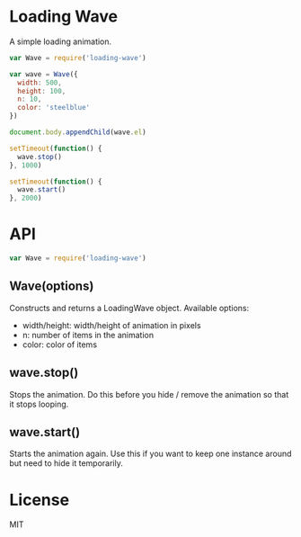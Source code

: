 # Loading Wave

A simple loading animation. 

```js
var Wave = require('loading-wave')

var wave = Wave({
  width: 500,
  height: 100,
  n: 10,
  color: 'steelblue'
})

document.body.appendChild(wave.el)

setTimeout(function() {
  wave.stop()
}, 1000)

setTimeout(function() {
  wave.start()
}, 2000)

```

# API

```js
var Wave = require('loading-wave')
```

## Wave(options)

Constructs and returns a LoadingWave object. Available options:

* width/height: width/height of animation in pixels
* n: number of items in the animation
* color: color of items

## wave.stop()

Stops the animation. Do this before you hide / remove the animation so that it stops looping.

## wave.start()

Starts the animation again. Use this if you want to keep one instance around but need to hide it temporarily.

# License

MIT
